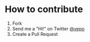 # How to contribute

1. Fork
2. Send me a "Hi!" on Twitter [@vepo](https://twitter.com/vepo)
3. Create a Pull Request
